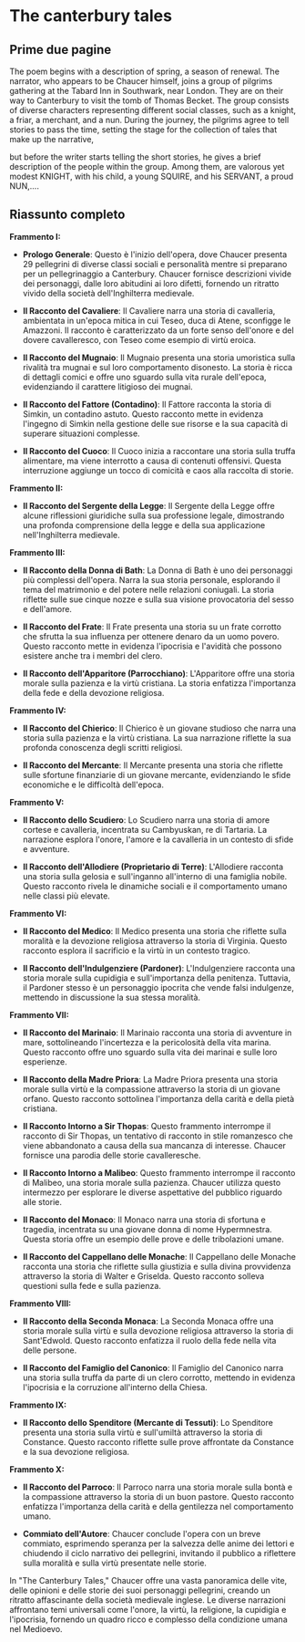 # The canterbury tales

## Prime due pagine

The poem begins with a description of spring, a season of renewal. The narrator, who appears to be Chaucer himself, joins a group of pilgrims gathering at the Tabard Inn in Southwark, near London. They are on their way to Canterbury to visit the tomb of Thomas Becket. The group consists of diverse characters representing different social classes, such as a knight, a friar, a merchant, and a nun. During the journey, the pilgrims agree to tell stories to pass the time, setting the stage for the collection of tales that make up the narrative,

but before the writer starts telling the short stories, he gives a brief description of the people within the group. Among them,
are valorous yet modest KNIGHT, with his child, a young SQUIRE, and his SERVANT, a proud NUN,....


## Riassunto completo

**Frammento I:**
- **Prologo Generale**: Questo è l'inizio dell'opera, dove Chaucer presenta 29 pellegrini di diverse classi sociali e personalità mentre si preparano per un pellegrinaggio a Canterbury. Chaucer fornisce descrizioni vivide dei personaggi, dalle loro abitudini ai loro difetti, fornendo un ritratto vivido della società dell'Inghilterra medievale.

- **Il Racconto del Cavaliere**: Il Cavaliere narra una storia di cavalleria, ambientata in un'epoca mitica in cui Teseo, duca di Atene, sconfigge le Amazzoni. Il racconto è caratterizzato da un forte senso dell'onore e del dovere cavalleresco, con Teseo come esempio di virtù eroica.

- **Il Racconto del Mugnaio**: Il Mugnaio presenta una storia umoristica sulla rivalità tra mugnai e sul loro comportamento disonesto. La storia è ricca di dettagli comici e offre uno sguardo sulla vita rurale dell'epoca, evidenziando il carattere litigioso dei mugnai.

- **Il Racconto del Fattore (Contadino)**: Il Fattore racconta la storia di Simkin, un contadino astuto. Questo racconto mette in evidenza l'ingegno di Simkin nella gestione delle sue risorse e la sua capacità di superare situazioni complesse.

- **Il Racconto del Cuoco**: Il Cuoco inizia a raccontare una storia sulla truffa alimentare, ma viene interrotto a causa di contenuti offensivi. Questa interruzione aggiunge un tocco di comicità e caos alla raccolta di storie.

**Frammento II:**
- **Il Racconto del Sergente della Legge**: Il Sergente della Legge offre alcune riflessioni giuridiche sulla sua professione legale, dimostrando una profonda comprensione della legge e della sua applicazione nell'Inghilterra medievale.

**Frammento III:**
- **Il Racconto della Donna di Bath**: La Donna di Bath è uno dei personaggi più complessi dell'opera. Narra la sua storia personale, esplorando il tema del matrimonio e del potere nelle relazioni coniugali. La storia riflette sulle sue cinque nozze e sulla sua visione provocatoria del sesso e dell'amore.

- **Il Racconto del Frate**: Il Frate presenta una storia su un frate corrotto che sfrutta la sua influenza per ottenere denaro da un uomo povero. Questo racconto mette in evidenza l'ipocrisia e l'avidità che possono esistere anche tra i membri del clero.

- **Il Racconto dell'Apparitore (Parrocchiano)**: L'Apparitore offre una storia morale sulla pazienza e la virtù cristiana. La storia enfatizza l'importanza della fede e della devozione religiosa.

**Frammento IV:**
- **Il Racconto del Chierico**: Il Chierico è un giovane studioso che narra una storia sulla pazienza e la virtù cristiana. La sua narrazione riflette la sua profonda conoscenza degli scritti religiosi.

- **Il Racconto del Mercante**: Il Mercante presenta una storia che riflette sulle sfortune finanziarie di un giovane mercante, evidenziando le sfide economiche e le difficoltà dell'epoca.

**Frammento V:**
- **Il Racconto dello Scudiero**: Lo Scudiero narra una storia di amore cortese e cavalleria, incentrata su Cambyuskan, re di Tartaria. La narrazione esplora l'onore, l'amore e la cavalleria in un contesto di sfide e avventure.

- **Il Racconto dell'Allodiere (Proprietario di Terre)**: L'Allodiere racconta una storia sulla gelosia e sull'inganno all'interno di una famiglia nobile. Questo racconto rivela le dinamiche sociali e il comportamento umano nelle classi più elevate.

**Frammento VI:**
- **Il Racconto del Medico**: Il Medico presenta una storia che riflette sulla moralità e la devozione religiosa attraverso la storia di Virginia. Questo racconto esplora il sacrificio e la virtù in un contesto tragico.

- **Il Racconto dell'Indulgenziere (Pardoner)**: L'Indulgenziere racconta una storia morale sulla cupidigia e sull'importanza della penitenza. Tuttavia, il Pardoner stesso è un personaggio ipocrita che vende falsi indulgenze, mettendo in discussione la sua stessa moralità.

**Frammento VII:**
- **Il Racconto del Marinaio**: Il Marinaio racconta una storia di avventure in mare, sottolineando l'incertezza e la pericolosità della vita marina. Questo racconto offre uno sguardo sulla vita dei marinai e sulle loro esperienze.

- **Il Racconto della Madre Priora**: La Madre Priora presenta una storia morale sulla virtù e la compassione attraverso la storia di un giovane orfano. Questo racconto sottolinea l'importanza della carità e della pietà cristiana.

- **Il Racconto Intorno a Sir Thopas**: Questo frammento interrompe il racconto di Sir Thopas, un tentativo di racconto in stile romanzesco che viene abbandonato a causa della sua mancanza di interesse. Chaucer fornisce una parodia delle storie cavalleresche.

- **Il Racconto Intorno a Malibeo**: Questo frammento interrompe il racconto di Malibeo, una storia morale sulla pazienza. Chaucer utilizza questo intermezzo per esplorare le diverse aspettative del pubblico riguardo alle storie.

- **Il Racconto del Monaco**: Il Monaco narra una storia di sfortuna e tragedia, incentrata su una giovane donna di nome Hypermnestra. Questa storia offre un esempio delle prove e delle tribolazioni umane.

- **Il Racconto del Cappellano delle Monache**: Il Cappellano delle Monache racconta una storia che riflette sulla giustizia e sulla divina provvidenza attraverso la storia di Walter e Griselda. Questo racconto solleva questioni sulla fede e sulla pazienza.

**Frammento VIII:**
- **Il Racconto della Seconda Monaca**: La Seconda Monaca offre una storia morale sulla virtù e sulla devozione religiosa attraverso la storia di Sant'Edwold. Questo racconto enfatizza il ruolo della fede nella vita delle persone.

- **Il Racconto del Famiglio del Canonico**: Il Famiglio del Canonico narra una storia sulla truffa da parte di un clero corrotto, mettendo in evidenza l'ipocrisia e la corruzione all'interno della Chiesa.

**Frammento IX:**
- **Il Racconto dello Spenditore (Mercante di Tessuti)**: Lo Spenditore presenta una storia sulla virtù e sull'umiltà attraverso la storia di Constance. Questo racconto riflette sulle prove affrontate da Constance e la sua devozione religiosa.

**Frammento X:**
- **Il Racconto del Parroco**: Il Parroco narra una storia morale sulla bontà e la compassione attraverso la storia di un buon pastore. Questo racconto enfatizza l'importanza della carità e della gentilezza nel comportamento umano.

- **Commiato dell'Autore**: Chaucer conclude l'opera con un breve commiato, esprimendo speranza per la salvezza delle anime dei lettori e chiudendo il ciclo narrativo dei pellegrini, invitando il pubblico a riflettere sulla moralità e sulla virtù presentate nelle storie.

In "The Canterbury Tales," Chaucer offre una vasta panoramica delle vite, delle opinioni e delle storie dei suoi personaggi pellegrini, creando un ritratto affascinante della società medievale inglese. Le diverse narrazioni affrontano temi universali come l'onore, la virtù, la religione, la cupidigia e l'ipocrisia, fornendo un quadro ricco e complesso della condizione umana nel Medioevo.